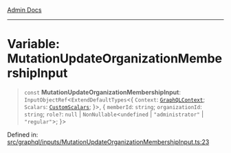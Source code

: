 [Admin Docs](/)

***

# Variable: MutationUpdateOrganizationMembershipInput

> `const` **MutationUpdateOrganizationMembershipInput**: `InputObjectRef`\<`ExtendDefaultTypes`\<\{ `Context`: [`GraphQLContext`](../../../context/type-aliases/GraphQLContext.md); `Scalars`: [`CustomScalars`](../../../scalars/type-aliases/CustomScalars.md); \}\>, \{ `memberId`: `string`; `organizationId`: `string`; `role?`: `null` \| `NonNullable`\<`undefined` \| `"administrator"` \| `"regular"`\>; \}\>

Defined in: [src/graphql/inputs/MutationUpdateOrganizationMembershipInput.ts:23](https://github.com/Sourya07/talawa-api/blob/ead7a48e0174153214ee7311f8b242ee1c1a12ca/src/graphql/inputs/MutationUpdateOrganizationMembershipInput.ts#L23)
